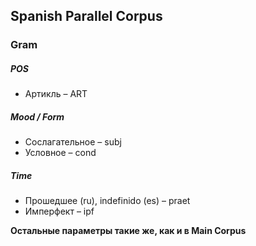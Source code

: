 ## Spanish Parallel Corpus

### Gram
##### POS
* Артикль – ART


##### Mood / Form
* Сослагательное – subj
* Условное – cond


##### Time
* Прошедшее (ru), indefinido (es) – praet
* Имперфект – ipf


**Остальные параметры такие же, как и в Main Corpus**